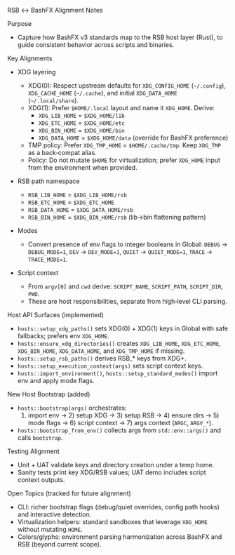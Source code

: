 RSB ↔ BashFX Alignment Notes

Purpose
- Capture how BashFX v3 standards map to the RSB host layer (Rust), to guide consistent behavior across scripts and binaries.

Key Alignments
- XDG layering
  - XDG(0): Respect upstream defaults for `XDG_CONFIG_HOME` (`~/.config`), `XDG_CACHE_HOME` (`~/.cache`), and initial `XDG_DATA_HOME` (`~/.local/share`).
  - XDG(1): Prefer `$HOME/.local` layout and name it `XDG_HOME`. Derive:
    - `XDG_LIB_HOME` = `$XDG_HOME/lib`
    - `XDG_ETC_HOME` = `$XDG_HOME/etc`
    - `XDG_BIN_HOME` = `$XDG_HOME/bin`
    - `XDG_DATA_HOME` = `$XDG_HOME/data` (override for BashFX preference)
  - TMP policy: Prefer `XDG_TMP_HOME` = `$HOME/.cache/tmp`. Keep `XDG_TMP` as a back‑compat alias.
  - Policy: Do not mutate `$HOME` for virtualization; prefer `XDG_HOME` input from the environment when provided.

- RSB path namespace
  - `RSB_LIB_HOME` = `$XDG_LIB_HOME/rsb`
  - `RSB_ETC_HOME` = `$XDG_ETC_HOME`
  - `RSB_DATA_HOME` = `$XDG_DATA_HOME/rsb`
  - `RSB_BIN_HOME` = `$XDG_BIN_HOME/rsb` (lib→bin flattening pattern)

- Modes
  - Convert presence of env flags to integer booleans in Global: `DEBUG` → `DEBUG_MODE=1`, `DEV` → `DEV_MODE=1`, `QUIET` → `QUIET_MODE=1`, `TRACE` → `TRACE_MODE=1`.

- Script context
  - From `argv[0]` and `cwd` derive: `SCRIPT_NAME`, `SCRIPT_PATH`, `SCRIPT_DIR`, `PWD`.
  - These are host responsibilities, separate from high‑level CLI parsing.

Host API Surfaces (implemented)
- `hosts::setup_xdg_paths()` sets XDG(0) + XDG(1) keys in Global with safe fallbacks; prefers env `XDG_HOME`.
- `hosts::ensure_xdg_directories()` creates `XDG_LIB_HOME`, `XDG_ETC_HOME`, `XDG_BIN_HOME`, `XDG_DATA_HOME`, and `XDG_TMP_HOME` if missing.
- `hosts::setup_rsb_paths()` derives RSB_* keys from XDG+.
- `hosts::setup_execution_context(args)` sets script context keys.
- `hosts::import_environment()`, `hosts::setup_standard_modes()` import env and apply mode flags.

New Host Bootstrap (added)
- `hosts::bootstrap(args)` orchestrates:
  1) import env → 2) setup XDG → 3) setup RSB → 4) ensure dirs → 5) mode flags → 6) script context → 7) args context (`ARGC`, `ARGV_*`).
- `hosts::bootstrap_from_env()` collects args from `std::env::args()` and calls `bootstrap`.

Testing Alignment
- Unit + UAT validate keys and directory creation under a temp home.
- Sanity tests print key XDG/RSB values; UAT demo includes script context outputs.

Open Topics (tracked for future alignment)
- CLI: richer bootstrap flags (debug/quiet overrides, config path hooks) and interactive detection.
- Virtualization helpers: standard sandboxes that leverage `XDG_HOME` without mutating `HOME`.
- Colors/glyphs: environment parsing harmonization across BashFX and RSB (beyond current scope).

